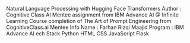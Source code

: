 Natural Language Processing with Hugging Face Transformers
Author : Cognitive Class AI
Mentee assignment from IBM Advance AI @ Infinite Learning Course completion of The Art of Prompt Engineering from CognitiveClass.ai
Mentee Info
Name : Farhan Rizqi Maajid
Program : IBM Advance AI
ech Stack
Python
HTML
CSS
JavaScript
Flask
